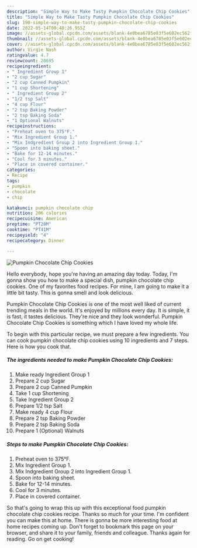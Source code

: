 ```yaml
---
description: "Simple Way to Make Tasty Pumpkin Chocolate Chip Cookies"
title: "Simple Way to Make Tasty Pumpkin Chocolate Chip Cookies"
slug: 198-simple-way-to-make-tasty-pumpkin-chocolate-chip-cookies
date: 2022-05-14T00:40:26.955Z
image: //assets-global.cpcdn.com/assets/blank-4e0bea6785e03f5e602ec562f230caae08da540cada707380b4fe1bbebba43da.png
thumbnail: //assets-global.cpcdn.com/assets/blank-4e0bea6785e03f5e602ec562f230caae08da540cada707380b4fe1bbebba43da.png
cover: //assets-global.cpcdn.com/assets/blank-4e0bea6785e03f5e602ec562f230caae08da540cada707380b4fe1bbebba43da.png
author: Virgie Nash
ratingvalue: 4.7
reviewcount: 20695
recipeingredient:
- " Ingredient Group 1"
- "2 cup Sugar"
- "2 cup Canned Pumpkin"
- "1 cup Shortening"
- " Ingredient Group 2"
- "1/2 tsp Salt"
- "4 cup Flour"
- "2 tsp Baking Powder"
- "2 tsp Baking Soda"
- "1 Optional Walnuts"
recipeinstructions:
- "Preheat oven to 375°F."
- "Mix Ingredient Group 1."
- "Mix Indgredient Group 2 into Ingredient Group 1."
- "Spoon into baking sheet."
- "Bake for 12-14 minutes."
- "Cool for 3 minutes."
- "Place in covered container."
categories:
- Recipe
tags:
- pumpkin
- chocolate
- chip

katakunci: pumpkin chocolate chip 
nutrition: 206 calories
recipecuisine: American
preptime: "PT20M"
cooktime: "PT41M"
recipeyield: "4"
recipecategory: Dinner

---
```



![Pumpkin Chocolate Chip Cookies](//assets-global.cpcdn.com/assets/blank-4e0bea6785e03f5e602ec562f230caae08da540cada707380b4fe1bbebba43da.png)

Hello everybody, hope you're having an amazing day today. Today, I'm gonna show you how to make a special dish, pumpkin chocolate chip cookies. One of my favorites food recipes. For mine, I am going to make it a little bit tasty. This is gonna smell and look delicious.

Pumpkin Chocolate Chip Cookies is one of the most well liked of current trending meals in the world. It's enjoyed by millions every day. It is simple, it is fast, it tastes delicious. They're nice and they look wonderful. Pumpkin Chocolate Chip Cookies is something which I have loved my whole life.




To begin with this particular recipe, we must prepare a few ingredients. You can cook pumpkin chocolate chip cookies using 10 ingredients and 7 steps. Here is how you cook that.

<!--inarticleads1-->

##### The ingredients needed to make Pumpkin Chocolate Chip Cookies:

1. Make ready  Ingredient Group 1
1. Prepare 2 cup Sugar
1. Prepare 2 cup Canned Pumpkin
1. Take 1 cup Shortening
1. Take  Ingredient Group 2
1. Prepare 1/2 tsp Salt
1. Make ready 4 cup Flour
1. Prepare 2 tsp Baking Powder
1. Prepare 2 tsp Baking Soda
1. Prepare 1 (Optional) Walnuts




<!--inarticleads2-->

##### Steps to make Pumpkin Chocolate Chip Cookies:

1. Preheat oven to 375°F.
1. Mix Ingredient Group 1.
1. Mix Indgredient Group 2 into Ingredient Group 1.
1. Spoon into baking sheet.
1. Bake for 12-14 minutes.
1. Cool for 3 minutes.
1. Place in covered container.




So that's going to wrap this up with this exceptional food pumpkin chocolate chip cookies recipe. Thanks so much for your time. I'm confident you can make this at home. There is gonna be more interesting food at home recipes coming up. Don't forget to bookmark this page on your browser, and share it to your family, friends and colleague. Thanks again for reading. Go on get cooking!
